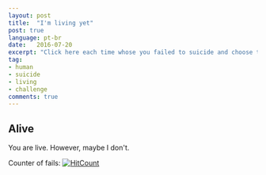```yaml
---
layout: post
title:  "I'm living yet"
post: true
language: pt-br
date:   2016-07-20
excerpt: "Click here each time whose you failed to suicide and choose to live."
tag:
- human
- suicide
- living
- challenge
comments: true
---
```


## Alive

You are live. However, maybe I don't.

Counter of fails:
[![HitCount](https://hitt.herokuapp.com/manoel/alive.svg)](http://manoel.tk)
